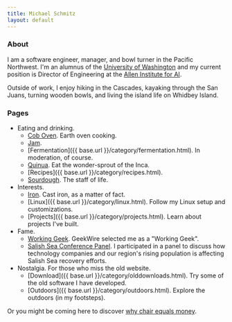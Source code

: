 ```yaml
---
title: Michael Schmitz
layout: default
---
```


### About

I am a software engineer, manager, and bowl turner in the Pacific Northwest.
I'm an alumnus of the [University of Washington](http://www.washington.edu/)
and my current position is Director of Engineering at the [Allen Institute for AI](http://www.allenai.org).

Outside of work, I enjoy hiking in the Cascades, kayaking through the San
Juans, turning wooden bowls, and living the island life on Whidbey Island.

### Pages

*  Eating and drinking.
    - [Cob Oven](/food/coboven.html). Earth oven cooking.
    - [Jam](/food/jam.html).
    - [Fermentation]({{ base.url }}/category/fermentation.html). In moderation, of course.
    - [Quinua](/food/quinua.html). Eat the wonder-sprout of the Inca.
    - [Recipes]({{ base.url }}/category/recipes.html).
    - [Sourdough](/food/sourdough.html). The staff of life.
*  Interests.
    - [Iron](/pages/castiron.html). Cast iron, as a matter of fact.
    - [Linux]({{ base.url }}/category/linux.html). Follow my Linux setup and customizations.
    - [Projects]({{ base.url }}/category/projects.html). Learn about projects I've built.
*  Fame.
    - [Working Geek](https://www.geekwire.com/2018/working-geek-artificial-intelligence-engineering-leader-michael-schmitz-loves-github-google-pixel-list-making/).  GeekWire selected me as a "Working Geek".
    - [Salish Sea Conference Panel](https://www.eopugetsound.org/magazine/ssec2018/digital-tech).  I participated in a panel to discuss how technology companies and our region's rising population is affecting Salish Sea recovery efforts.
* Nostalgia. For those who miss the old website.
    - [Download]({{ base.url }}/category/olddownloads.html). Try some of the old software I have developed.
    - [Outdoors]({{ base.url }}/category/outdoors.html). Explore the outdoors (in my footsteps).

Or you might be coming here to discover [why chair equals money](pages/chaireqmoney.html).
